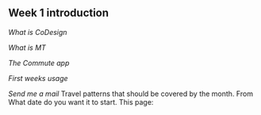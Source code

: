 ## Week 1 introduction
_What is CoDesign_

_What is MT_

_The Commute app_

_First weeks usage_

_Send me a mail_
Travel patterns that should be covered by the month.
From What date do you want it to start.
This page:
